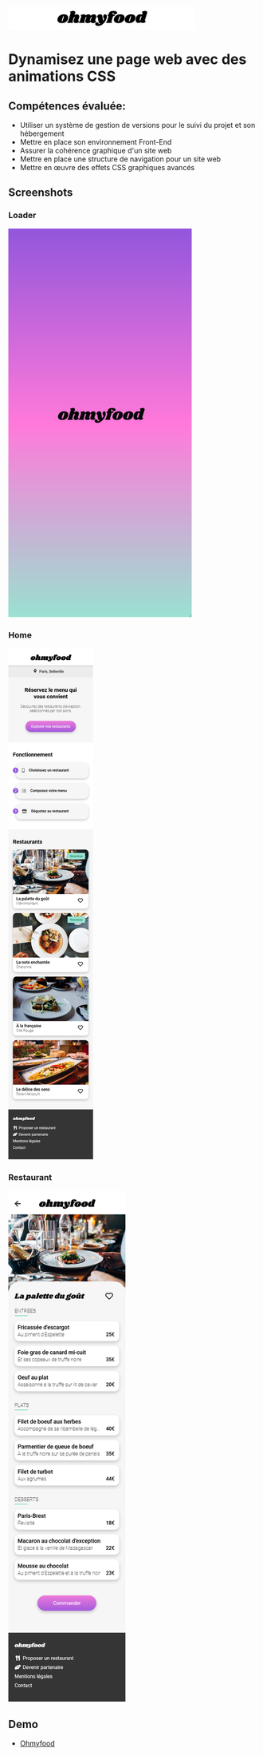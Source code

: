 ![Logo](https://github.com/Miliexe/working_datas/blob/main/Screenshots/Ohmyfood/Ohmyfood_logo.png?raw=true)

# Dynamisez une page web avec des animations CSS

## Compétences évaluée:

-   Utiliser un système de gestion de versions pour le suivi du projet et son hébergement
-   Mettre en place son environnement Front-End
-   Assurer la cohérence graphique d'un site web
-   Mettre en place une structure de navigation pour un site web
-   Mettre en œuvre des effets CSS graphiques avancés

## Screenshots

### Loader

![App Screenshot](https://github.com/Miliexe/working_datas/blob/main/Screenshots/Ohmyfood/Ohmyfood_loader.png?raw=true)

### Home

![App Screenshot](https://github.com/Miliexe/working_datas/blob/main/Screenshots/Ohmyfood/Ohmyfood_home.png?raw=true)

### Restaurant

![App Screenshot](https://github.com/Miliexe/working_datas/blob/main/Screenshots/Ohmyfood/Ohmyfood_product.png?raw=true)

## Demo

-   [Ohmyfood](https://miliexe.github.io/Ohmyfood/)
